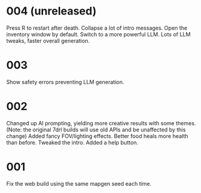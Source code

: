 # 004 (unreleased)

Press R to restart after death.
Collapse a lot of intro messages.
Open the inventory window by default.
Switch to a more powerful LLM.
Lots of LLM tweaks, faster overall generation.

# 003

Show safety errors preventing LLM generation.

# 002

Changed up AI prompting, yielding more creative results with some themes. (Note: the original 7drl builds will use old APIs and be unaffected by this change)
Added fancy FOV/lighting effects.
Better food heals more health than before.
Tweaked the intro.
Added a help button.

# 001

Fix the web build using the same mapgen seed each time.
